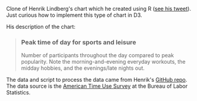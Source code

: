 Clone of Henrik Lindberg's chart which he created using R ([see his tweet](https://twitter.com/hnrklndbrg/status/883675698300420098)). Just curious how to implement this type of chart in D3.

His description of the chart:
> ### Peak time of day for sports and leisure
> Number of participants throughout the day compared to peak popularity. Note the morning-and-evening everyday workouts, the midday hobbies, and the evenings/late nights out.

The data and script to process the data came from Henrik's [GitHub repo](https://github.com/halhen/viz-pub/tree/master/sports-time-of-day). The data source is the [American Time Use Survey](https://www.bls.gov/tus/) at the Bureau of Labor Statistics.